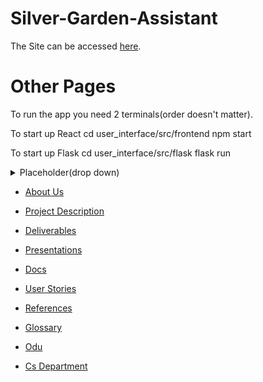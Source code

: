 # Silver-Garden-Assistant

 The Site can be accessed [here](https://ethanbenton.github.io/Silver-Garden-Assistant/).

# Other Pages

 To run the app you need 2 terminals(order doesn't matter).
 
  To start up React
   cd user_interface/src/frontend
   npm start
   
  To start up Flask
   cd user_interface/src/flask
   flask run

<details>
  <summary>Placeholder(drop down)</summary>

    idk how links work here

</details>

- [About Us](./website/about_us.md)

- [Project Description](./website/Project_Description.md)

- [Deliverables](./website/Deliverables.md)

- [Presentations](./website/presentations.md)
  
- [Docs](./website/docs.md)

- [User Stories](./website/User_Stories.md)

- [References](./website/References.md)

- [Glossary](./website/Glossary.md)

- [Odu](https://www.odu.edu/)
  
- [Cs Department](https://www.odu.edu/computer-science)
  
